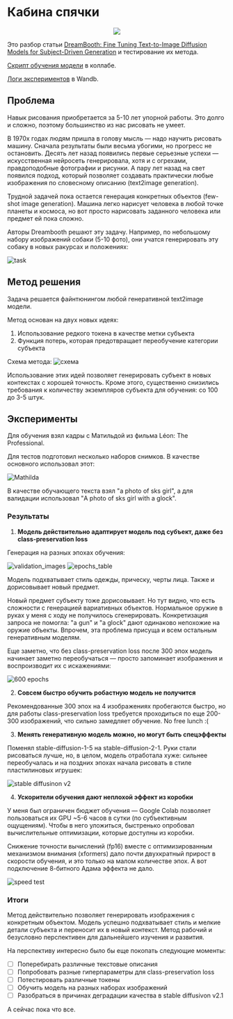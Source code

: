 # Кабина спячки

<p align="center">
  <img src="assets/poster_girl_1.png">
</p>

Это разбор статьи [DreamBooth: Fine Tuning Text-to-Image Diffusion Models for Subject-Driven Generation](https://arxiv.org/abs/2208.12242) и тестирование их метода.

[Скрипт обучения модели](https://colab.research.google.com/github/axchizhov/kabina_spyachky/blob/main/train.ipynb) в коллабе.

[Логи экспериментов](https://wandb.ai/axchizhov/dreambooth-lora/table) в Wandb.

## Проблема

Навык рисования приобретается за 5-10 лет упорной работы. Это долго и сложно, поэтому большинство из нас рисовать не умеет.

В 1970х годах людям пришла в голову мысль — надо научить рисовать машину. Сначала результаты были весьма убогими, но прогресс не остановить. Десять лет назад появились первые серьезные успехи — искусственная нейросеть генерировала, хотя и с огрехами, правдоподобные фотографии и рисунки. А пару лет назад на свет появился подход, который позволяет создавать практически любые изображения по словесному описанию (text2image generation).

Трудной задачей пока остается генерация конкретных объектов (few-shot image generation). Машина легко нарисует человека в любой точке планеты и космоса, но вот просто нарисовать заданного человека или предмет ей пока сложно. 

Авторы Dreambooth решают эту задачу. Например, по небольшому набору изображений собаки (5-10 фото), они учатся генерировать эту собаку в новых ракурсах и положениях:

![task](assets/task.png)

## Метод решения

Задача решается файнтюнингом любой генеративной text2image модели. 

Метод основан на двух новых идеях:

1. Использование редкого токена в качестве метки субъекта
2. Функция потерь, которая предотвращает переобучение категории субъекта

Схема метода:
![схема](assets/approach.png)

Использование этих идей позволяет генерировать субъект в новых контекстах с хорошей точность. Кроме этого, существенно снизились требования к количеству экземпляров субъекта для обучения: со 100 до 3-5 штук.



## Эксперименты

Для обучения взял кадры с Матильдой из фильма Léon: The Professional.

Для тестов подготовил несколько наборов снимков. В качестве основного использовал этот:

![Mathilda](assets/Mathilda_orig.png)

В качестве обучающего текста взял "a photo of sks girl", а для валидации использовал "A photo of sks girl with a glock".

### Результаты

1. **Модель действительно адаптирует модель под субъект, даже без class-preservation loss**

Генерация на разных эпохах обучения:

![validation_images](assets/validation_images.png)
![epochs_table](assets/epochs_table.png)

Модель подхватывает стиль одежды, прическу, черты лица. Также  и дорисовывает новый предмет.

Новый предмет субъекту тоже дорисовывает. Но тут видно, что есть сложности с генерацией вариативных объектов. Нормальное оружие в руках у меня с ходу не получилось сгенерировать. Конкретизация запроса не помогла: "a gun" и "a glock" дают одинаково непохожие на оружие объекты. Впрочем, эта проблема присуща и всем остальным генеративным моделям.

Еще заметно, что без class-preservation loss после 300 эпох модель начинает заметно переобучаться — просто запоминает изображения и воспроизводит их с искажениями:

![600 epochs](assets/600_epochs.png)

2. **Совсем быстро обучить робастную модель не получится**

Рекомендованные 300 эпох на 4 изображениях пробегаются быстро, но для работы class-preservation loss требуется проходиться по еще 200-300 изображений, что сильно замедляет обучение. No free lunch :(

3. **Менять генеративную модель можно, но могут быть спецэффекты**

Поменял stable-diffusion-1-5 на stable-diffusion-2-1. Руки стали рисоваться лучше, но, в целом, модель отработала хуже: сильнее переобучалась и на поздних эпохах начала рисовать в стиле пластилиновых игрушек:

![stable diffusinon v2](assets/diffusion_v2.png)

4. **Ускорители обучения дают неплохой эффект из коробки**

У меня был ограничен бюджет обучения — Google Colab позволяет пользоваться их GPU ~5-6 часов в сутки (по субъективным ощущениям). Чтобы в него уложиться, быстренько опробовал вычислительные оптимизации, которые доступны из коробки.

Снижение точности вычислений (fp16) вместе с оптимизированным механизмом внимания (xformers) дало почти двухкратный прирост в скорости обучения, и это только на малом количестве эпох. А вот подключение 8-битного Адама эффекта не дало.

![speed test](assets/speed.png)

### Итоги

Метод действительно позволяет генерировать изображения с конкретным объектом. Модель успешно подхватывает стиль и мелкие детали субъекта и переносит их в новый контекст. Метод рабочий и безусловно перспективен для дальнейшего изучения и развития.

На перспективу интересно было бы еще покопать следующие моменты:

- [ ] Поперебирать различные текстовые описания
- [ ] Попробовать разные гиперпараметры для class-preservation loss
- [ ] Потестировать различные токены
- [ ] Обучить модель на разных наборах изображений
- [ ] Разобраться в причинах деградации качества в stable diffusivon v2.1

А сейчас пока что все.
